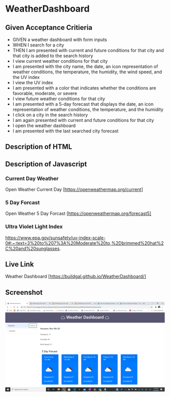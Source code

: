 # WeatherDashboard

## Given Acceptance Critieria 
* GIVEN a weather dashboard with form inputs
* WHEN I search for a city
* THEN I am presented with current and future conditions for that city and that city is added to the search history
* I view current weather conditions for that city
* I am presented with the city name, the date, an icon representation of weather conditions, the temperature, the humidity, the wind speed, and the UV index
* I view the UV index
* I am presented with a color that indicates whether the conditions are favorable, moderate, or severe
* I view future weather conditions for that city
* I am presented with a 5-day forecast that displays the date, an icon representation of weather conditions, the temperature, and the humidity
* I click on a city in the search history
* I am again presented with current and future conditions for that city
* I open the weather dashboard
* I am presented with the last searched city forecast


## Description of HTML 

## Description of Javascript 

### Current Day Weather 
Open Weather Current Day [https://openweathermap.org/current]

### 5 Day Forcast
Open Weather 5 Day Forcast [https://openweathermap.org/forecast5]

### Ultra Violet Light Index 
https://www.epa.gov/sunsafety/uv-index-scale-0#:~:text=3%20to%207%3A%20Moderate%20to,%2Dbrimmed%20hat%2C%20and%20sunglasses.


## Live Link 

Weather Dashboard [https://buildgal.github.io/WeatherDashboard/]

## Screenshot 
![image](./Assets/screenshot.png)